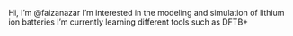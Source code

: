 Hi, I’m @faizanazar
I’m interested in the modeling and simulation of lithium ion batteries
I’m currently learning different tools such as DFTB+


<!---
faizanazar/faizanazar is a ✨ special ✨ repository because its `README.md` (this file) appears on your GitHub profile.
You can click the Preview link to take a look at your changes.
--->
